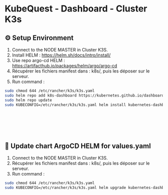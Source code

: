 # KubeQuest - Dashboard - Cluster K3s

## ⚙ Setup Environment
1. Connect to the NODE MASTER in Cluster K3S.
2. Install HELM : https://helm.sh/docs/intro/install/
3. Use repo argo-cd HELM : https://artifacthub.io/packages/helm/argo/argo-cd
4. Récupérer les fichiers manifest dans : k8s/, puis les déposer sur le serveur.
5. Run command :
```bash
sudo chmod 644 /etc/rancher/k3s/k3s.yaml
sudo helm repo add k8s-dashboard https://kubernetes.github.io/dashboard
sudo helm repo update
sudo KUBECONFIG=/etc/rancher/k3s/k3s.yaml helm install kubernetes-dashboard k8s-dashboard/kubernetes-dashboard --version 7.13.0 --namespace kubernetes-dashboard --create-namespace
```

<br /><br /><br /><br />


## 🚀 Update chart ArgoCD HELM for values.yaml
1. Connect to the NODE MASTER in Cluster K3S.
2. Récupérer les fichiers manifest dans : k8s/, puis les déposer sur le serveur.
3. Run command :
```bash
sudo chmod 644 /etc/rancher/k3s/k3s.yaml
sudo KUBECONFIG=/etc/rancher/k3s/k3s.yaml helm upgrade kubernetes-dashboard k8s-dashboard/kubernetes-dashboard --namespace kubernetes-dashboard  --values values.yaml
```
